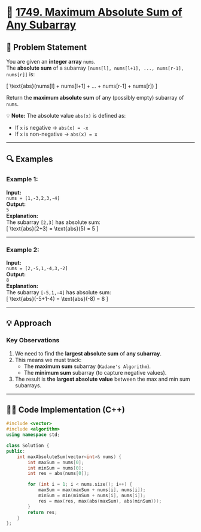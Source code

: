 # 🚀 [1749. Maximum Absolute Sum of Any Subarray](https://leetcode.com/problems/maximum-absolute-sum-of-any-subarray/)

## 📜 Problem Statement

You are given an **integer array** `nums`.  
The **absolute sum** of a subarray `[nums[l], nums[l+1], ..., nums[r-1], nums[r]]` is:

\[
\text{abs}(nums[l] + nums[l+1] + ... + nums[r-1] + nums[r])
\]

Return the **maximum absolute sum** of any (possibly empty) subarray of `nums`.

💡 **Note:** The absolute value `abs(x)` is defined as:
- If `x` is negative → `abs(x) = -x`
- If `x` is non-negative → `abs(x) = x`

---

## 🔍 Examples

### Example 1:
**Input:**  
`nums = [1,-3,2,3,-4]`  
**Output:**  
`5`  
**Explanation:**  
The subarray `[2,3]` has absolute sum:  
\[
\text{abs}(2+3) = \text{abs}(5) = 5
\]

---

### Example 2:
**Input:**  
`nums = [2,-5,1,-4,3,-2]`  
**Output:**  
`8`  
**Explanation:**  
The subarray `[-5,1,-4]` has absolute sum:  
\[
\text{abs}(-5+1-4) = \text{abs}(-8) = 8
\]

---

## 💡 Approach

### **Key Observations**
1. We need to find the **largest absolute sum** of **any subarray**.
2. This means we must track:
   - The **maximum sum** subarray (`Kadane's Algorithm`).
   - The **minimum sum** subarray (to capture negative values).
3. The result is **the largest absolute value** between the max and min sum subarrays.

---

## 👨‍💻 Code Implementation (C++)

```cpp
#include <vector>
#include <algorithm>
using namespace std;

class Solution {
public:
    int maxAbsoluteSum(vector<int>& nums) {
        int maxSum = nums[0];
        int minSum = nums[0];
        int res = abs(nums[0]);

        for (int i = 1; i < nums.size(); i++) {
            maxSum = max(maxSum + nums[i], nums[i]);
            minSum = min(minSum + nums[i], nums[i]);
            res = max(res, max(abs(maxSum), abs(minSum)));
        }
        return res;
    }
};
